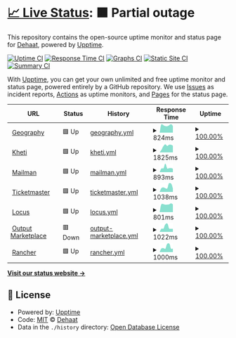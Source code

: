# [📈 Live Status](https://Dehaat.github.io/upptime): <!--live status--> **🟧 Partial outage**

This repository contains the open-source uptime monitor and status page for [Dehaat](http://www.agrevolution.in/), powered by [Upptime](https://github.com/upptime/upptime).

[![Uptime CI](https://github.com/Dehaat/upptime/workflows/Uptime%20CI/badge.svg)](https://github.com/Dehaat/upptime/actions?query=workflow%3A%22Uptime+CI%22)
[![Response Time CI](https://github.com/Dehaat/upptime/workflows/Response%20Time%20CI/badge.svg)](https://github.com/Dehaat/upptime/actions?query=workflow%3A%22Response+Time+CI%22)
[![Graphs CI](https://github.com/Dehaat/upptime/workflows/Graphs%20CI/badge.svg)](https://github.com/Dehaat/upptime/actions?query=workflow%3A%22Graphs+CI%22)
[![Static Site CI](https://github.com/Dehaat/upptime/workflows/Static%20Site%20CI/badge.svg)](https://github.com/Dehaat/upptime/actions?query=workflow%3A%22Static+Site+CI%22)
[![Summary CI](https://github.com/Dehaat/upptime/workflows/Summary%20CI/badge.svg)](https://github.com/Dehaat/upptime/actions?query=workflow%3A%22Summary+CI%22)

With [Upptime](https://upptime.js.org), you can get your own unlimited and free uptime monitor and status page, powered entirely by a GitHub repository. We use [Issues](https://github.com/Dehaat/upptime/issues) as incident reports, [Actions](https://github.com/Dehaat/upptime/actions) as uptime monitors, and [Pages](https://Dehaat.github.io/upptime) for the status page.

<!--start: status pages-->
<!-- This summary is generated by Upptime (https://github.com/upptime/upptime) -->
<!-- Do not edit this manually, your changes will be overwritten -->
<!-- prettier-ignore -->
| URL | Status | History | Response Time | Uptime |
| --- | ------ | ------- | ------------- | ------ |
| <img alt="" src="https://favicons.githubusercontent.com/aeros.api.agrevolution.in" height="13"> [Geography](https://aeros.api.agrevolution.in/admin/login/?next=/admin/) | 🟩 Up | [geography.yml](https://github.com/Dehaat/uptime/commits/HEAD/history/geography.yml) | <details><summary><img alt="Response time graph" src="./graphs/geography/response-time-week.png" height="20"> 824ms</summary><br><a href="https://status.agrevolution.in/history/geography"><img alt="Response time 804" src="https://img.shields.io/endpoint?url=https%3A%2F%2Fraw.githubusercontent.com%2FDehaat%2Fuptime%2FHEAD%2Fapi%2Fgeography%2Fresponse-time.json"></a><br><a href="https://status.agrevolution.in/history/geography"><img alt="24-hour response time 747" src="https://img.shields.io/endpoint?url=https%3A%2F%2Fraw.githubusercontent.com%2FDehaat%2Fuptime%2FHEAD%2Fapi%2Fgeography%2Fresponse-time-day.json"></a><br><a href="https://status.agrevolution.in/history/geography"><img alt="7-day response time 824" src="https://img.shields.io/endpoint?url=https%3A%2F%2Fraw.githubusercontent.com%2FDehaat%2Fuptime%2FHEAD%2Fapi%2Fgeography%2Fresponse-time-week.json"></a><br><a href="https://status.agrevolution.in/history/geography"><img alt="30-day response time 804" src="https://img.shields.io/endpoint?url=https%3A%2F%2Fraw.githubusercontent.com%2FDehaat%2Fuptime%2FHEAD%2Fapi%2Fgeography%2Fresponse-time-month.json"></a><br><a href="https://status.agrevolution.in/history/geography"><img alt="1-year response time 804" src="https://img.shields.io/endpoint?url=https%3A%2F%2Fraw.githubusercontent.com%2FDehaat%2Fuptime%2FHEAD%2Fapi%2Fgeography%2Fresponse-time-year.json"></a></details> | <details><summary><a href="https://status.agrevolution.in/history/geography">100.00%</a></summary><a href="https://status.agrevolution.in/history/geography"><img alt="All-time uptime 100.00%" src="https://img.shields.io/endpoint?url=https%3A%2F%2Fraw.githubusercontent.com%2FDehaat%2Fuptime%2FHEAD%2Fapi%2Fgeography%2Fuptime.json"></a><br><a href="https://status.agrevolution.in/history/geography"><img alt="24-hour uptime 100.00%" src="https://img.shields.io/endpoint?url=https%3A%2F%2Fraw.githubusercontent.com%2FDehaat%2Fuptime%2FHEAD%2Fapi%2Fgeography%2Fuptime-day.json"></a><br><a href="https://status.agrevolution.in/history/geography"><img alt="7-day uptime 100.00%" src="https://img.shields.io/endpoint?url=https%3A%2F%2Fraw.githubusercontent.com%2FDehaat%2Fuptime%2FHEAD%2Fapi%2Fgeography%2Fuptime-week.json"></a><br><a href="https://status.agrevolution.in/history/geography"><img alt="30-day uptime 100.00%" src="https://img.shields.io/endpoint?url=https%3A%2F%2Fraw.githubusercontent.com%2FDehaat%2Fuptime%2FHEAD%2Fapi%2Fgeography%2Fuptime-month.json"></a><br><a href="https://status.agrevolution.in/history/geography"><img alt="1-year uptime 100.00%" src="https://img.shields.io/endpoint?url=https%3A%2F%2Fraw.githubusercontent.com%2FDehaat%2Fuptime%2FHEAD%2Fapi%2Fgeography%2Fuptime-year.json"></a></details>
| <img alt="" src="https://favicons.githubusercontent.com/kheti.api.agrevolution.in" height="13"> [Kheti](https://kheti.api.agrevolution.in/admin/login/?next=/admin/) | 🟩 Up | [kheti.yml](https://github.com/Dehaat/uptime/commits/HEAD/history/kheti.yml) | <details><summary><img alt="Response time graph" src="./graphs/kheti/response-time-week.png" height="20"> 1825ms</summary><br><a href="https://status.agrevolution.in/history/kheti"><img alt="Response time 1347" src="https://img.shields.io/endpoint?url=https%3A%2F%2Fraw.githubusercontent.com%2FDehaat%2Fuptime%2FHEAD%2Fapi%2Fkheti%2Fresponse-time.json"></a><br><a href="https://status.agrevolution.in/history/kheti"><img alt="24-hour response time 1891" src="https://img.shields.io/endpoint?url=https%3A%2F%2Fraw.githubusercontent.com%2FDehaat%2Fuptime%2FHEAD%2Fapi%2Fkheti%2Fresponse-time-day.json"></a><br><a href="https://status.agrevolution.in/history/kheti"><img alt="7-day response time 1825" src="https://img.shields.io/endpoint?url=https%3A%2F%2Fraw.githubusercontent.com%2FDehaat%2Fuptime%2FHEAD%2Fapi%2Fkheti%2Fresponse-time-week.json"></a><br><a href="https://status.agrevolution.in/history/kheti"><img alt="30-day response time 1717" src="https://img.shields.io/endpoint?url=https%3A%2F%2Fraw.githubusercontent.com%2FDehaat%2Fuptime%2FHEAD%2Fapi%2Fkheti%2Fresponse-time-month.json"></a><br><a href="https://status.agrevolution.in/history/kheti"><img alt="1-year response time 1347" src="https://img.shields.io/endpoint?url=https%3A%2F%2Fraw.githubusercontent.com%2FDehaat%2Fuptime%2FHEAD%2Fapi%2Fkheti%2Fresponse-time-year.json"></a></details> | <details><summary><a href="https://status.agrevolution.in/history/kheti">100.00%</a></summary><a href="https://status.agrevolution.in/history/kheti"><img alt="All-time uptime 99.94%" src="https://img.shields.io/endpoint?url=https%3A%2F%2Fraw.githubusercontent.com%2FDehaat%2Fuptime%2FHEAD%2Fapi%2Fkheti%2Fuptime.json"></a><br><a href="https://status.agrevolution.in/history/kheti"><img alt="24-hour uptime 100.00%" src="https://img.shields.io/endpoint?url=https%3A%2F%2Fraw.githubusercontent.com%2FDehaat%2Fuptime%2FHEAD%2Fapi%2Fkheti%2Fuptime-day.json"></a><br><a href="https://status.agrevolution.in/history/kheti"><img alt="7-day uptime 100.00%" src="https://img.shields.io/endpoint?url=https%3A%2F%2Fraw.githubusercontent.com%2FDehaat%2Fuptime%2FHEAD%2Fapi%2Fkheti%2Fuptime-week.json"></a><br><a href="https://status.agrevolution.in/history/kheti"><img alt="30-day uptime 99.95%" src="https://img.shields.io/endpoint?url=https%3A%2F%2Fraw.githubusercontent.com%2FDehaat%2Fuptime%2FHEAD%2Fapi%2Fkheti%2Fuptime-month.json"></a><br><a href="https://status.agrevolution.in/history/kheti"><img alt="1-year uptime 99.94%" src="https://img.shields.io/endpoint?url=https%3A%2F%2Fraw.githubusercontent.com%2FDehaat%2Fuptime%2FHEAD%2Fapi%2Fkheti%2Fuptime-year.json"></a></details>
| <img alt="" src="https://favicons.githubusercontent.com/mailman.api.agrevolution.in" height="13"> [Mailman](https://mailman.api.agrevolution.in/admin/login/?next=/admin/) | 🟩 Up | [mailman.yml](https://github.com/Dehaat/uptime/commits/HEAD/history/mailman.yml) | <details><summary><img alt="Response time graph" src="./graphs/mailman/response-time-week.png" height="20"> 893ms</summary><br><a href="https://status.agrevolution.in/history/mailman"><img alt="Response time 1075" src="https://img.shields.io/endpoint?url=https%3A%2F%2Fraw.githubusercontent.com%2FDehaat%2Fuptime%2FHEAD%2Fapi%2Fmailman%2Fresponse-time.json"></a><br><a href="https://status.agrevolution.in/history/mailman"><img alt="24-hour response time 694" src="https://img.shields.io/endpoint?url=https%3A%2F%2Fraw.githubusercontent.com%2FDehaat%2Fuptime%2FHEAD%2Fapi%2Fmailman%2Fresponse-time-day.json"></a><br><a href="https://status.agrevolution.in/history/mailman"><img alt="7-day response time 893" src="https://img.shields.io/endpoint?url=https%3A%2F%2Fraw.githubusercontent.com%2FDehaat%2Fuptime%2FHEAD%2Fapi%2Fmailman%2Fresponse-time-week.json"></a><br><a href="https://status.agrevolution.in/history/mailman"><img alt="30-day response time 1090" src="https://img.shields.io/endpoint?url=https%3A%2F%2Fraw.githubusercontent.com%2FDehaat%2Fuptime%2FHEAD%2Fapi%2Fmailman%2Fresponse-time-month.json"></a><br><a href="https://status.agrevolution.in/history/mailman"><img alt="1-year response time 1075" src="https://img.shields.io/endpoint?url=https%3A%2F%2Fraw.githubusercontent.com%2FDehaat%2Fuptime%2FHEAD%2Fapi%2Fmailman%2Fresponse-time-year.json"></a></details> | <details><summary><a href="https://status.agrevolution.in/history/mailman">100.00%</a></summary><a href="https://status.agrevolution.in/history/mailman"><img alt="All-time uptime 99.91%" src="https://img.shields.io/endpoint?url=https%3A%2F%2Fraw.githubusercontent.com%2FDehaat%2Fuptime%2FHEAD%2Fapi%2Fmailman%2Fuptime.json"></a><br><a href="https://status.agrevolution.in/history/mailman"><img alt="24-hour uptime 100.00%" src="https://img.shields.io/endpoint?url=https%3A%2F%2Fraw.githubusercontent.com%2FDehaat%2Fuptime%2FHEAD%2Fapi%2Fmailman%2Fuptime-day.json"></a><br><a href="https://status.agrevolution.in/history/mailman"><img alt="7-day uptime 100.00%" src="https://img.shields.io/endpoint?url=https%3A%2F%2Fraw.githubusercontent.com%2FDehaat%2Fuptime%2FHEAD%2Fapi%2Fmailman%2Fuptime-week.json"></a><br><a href="https://status.agrevolution.in/history/mailman"><img alt="30-day uptime 99.95%" src="https://img.shields.io/endpoint?url=https%3A%2F%2Fraw.githubusercontent.com%2FDehaat%2Fuptime%2FHEAD%2Fapi%2Fmailman%2Fuptime-month.json"></a><br><a href="https://status.agrevolution.in/history/mailman"><img alt="1-year uptime 99.91%" src="https://img.shields.io/endpoint?url=https%3A%2F%2Fraw.githubusercontent.com%2FDehaat%2Fuptime%2FHEAD%2Fapi%2Fmailman%2Fuptime-year.json"></a></details>
| <img alt="" src="https://favicons.githubusercontent.com/ticketmaster.api.agrevolution.in" height="13"> [Ticketmaster](https://ticketmaster.api.agrevolution.in/admin/login/?next=/admin/) | 🟩 Up | [ticketmaster.yml](https://github.com/Dehaat/uptime/commits/HEAD/history/ticketmaster.yml) | <details><summary><img alt="Response time graph" src="./graphs/ticketmaster/response-time-week.png" height="20"> 1038ms</summary><br><a href="https://status.agrevolution.in/history/ticketmaster"><img alt="Response time 1072" src="https://img.shields.io/endpoint?url=https%3A%2F%2Fraw.githubusercontent.com%2FDehaat%2Fuptime%2FHEAD%2Fapi%2Fticketmaster%2Fresponse-time.json"></a><br><a href="https://status.agrevolution.in/history/ticketmaster"><img alt="24-hour response time 664" src="https://img.shields.io/endpoint?url=https%3A%2F%2Fraw.githubusercontent.com%2FDehaat%2Fuptime%2FHEAD%2Fapi%2Fticketmaster%2Fresponse-time-day.json"></a><br><a href="https://status.agrevolution.in/history/ticketmaster"><img alt="7-day response time 1038" src="https://img.shields.io/endpoint?url=https%3A%2F%2Fraw.githubusercontent.com%2FDehaat%2Fuptime%2FHEAD%2Fapi%2Fticketmaster%2Fresponse-time-week.json"></a><br><a href="https://status.agrevolution.in/history/ticketmaster"><img alt="30-day response time 1265" src="https://img.shields.io/endpoint?url=https%3A%2F%2Fraw.githubusercontent.com%2FDehaat%2Fuptime%2FHEAD%2Fapi%2Fticketmaster%2Fresponse-time-month.json"></a><br><a href="https://status.agrevolution.in/history/ticketmaster"><img alt="1-year response time 1072" src="https://img.shields.io/endpoint?url=https%3A%2F%2Fraw.githubusercontent.com%2FDehaat%2Fuptime%2FHEAD%2Fapi%2Fticketmaster%2Fresponse-time-year.json"></a></details> | <details><summary><a href="https://status.agrevolution.in/history/ticketmaster">100.00%</a></summary><a href="https://status.agrevolution.in/history/ticketmaster"><img alt="All-time uptime 99.97%" src="https://img.shields.io/endpoint?url=https%3A%2F%2Fraw.githubusercontent.com%2FDehaat%2Fuptime%2FHEAD%2Fapi%2Fticketmaster%2Fuptime.json"></a><br><a href="https://status.agrevolution.in/history/ticketmaster"><img alt="24-hour uptime 100.00%" src="https://img.shields.io/endpoint?url=https%3A%2F%2Fraw.githubusercontent.com%2FDehaat%2Fuptime%2FHEAD%2Fapi%2Fticketmaster%2Fuptime-day.json"></a><br><a href="https://status.agrevolution.in/history/ticketmaster"><img alt="7-day uptime 100.00%" src="https://img.shields.io/endpoint?url=https%3A%2F%2Fraw.githubusercontent.com%2FDehaat%2Fuptime%2FHEAD%2Fapi%2Fticketmaster%2Fuptime-week.json"></a><br><a href="https://status.agrevolution.in/history/ticketmaster"><img alt="30-day uptime 100.00%" src="https://img.shields.io/endpoint?url=https%3A%2F%2Fraw.githubusercontent.com%2FDehaat%2Fuptime%2FHEAD%2Fapi%2Fticketmaster%2Fuptime-month.json"></a><br><a href="https://status.agrevolution.in/history/ticketmaster"><img alt="1-year uptime 99.97%" src="https://img.shields.io/endpoint?url=https%3A%2F%2Fraw.githubusercontent.com%2FDehaat%2Fuptime%2FHEAD%2Fapi%2Fticketmaster%2Fuptime-year.json"></a></details>
| <img alt="" src="https://favicons.githubusercontent.com/locus.api.dehaatagri.com" height="13"> [Locus](https://locus.api.dehaatagri.com/admin/login/?next=/admin/) | 🟩 Up | [locus.yml](https://github.com/Dehaat/uptime/commits/HEAD/history/locus.yml) | <details><summary><img alt="Response time graph" src="./graphs/locus/response-time-week.png" height="20"> 801ms</summary><br><a href="https://status.agrevolution.in/history/locus"><img alt="Response time 829" src="https://img.shields.io/endpoint?url=https%3A%2F%2Fraw.githubusercontent.com%2FDehaat%2Fuptime%2FHEAD%2Fapi%2Flocus%2Fresponse-time.json"></a><br><a href="https://status.agrevolution.in/history/locus"><img alt="24-hour response time 788" src="https://img.shields.io/endpoint?url=https%3A%2F%2Fraw.githubusercontent.com%2FDehaat%2Fuptime%2FHEAD%2Fapi%2Flocus%2Fresponse-time-day.json"></a><br><a href="https://status.agrevolution.in/history/locus"><img alt="7-day response time 801" src="https://img.shields.io/endpoint?url=https%3A%2F%2Fraw.githubusercontent.com%2FDehaat%2Fuptime%2FHEAD%2Fapi%2Flocus%2Fresponse-time-week.json"></a><br><a href="https://status.agrevolution.in/history/locus"><img alt="30-day response time 831" src="https://img.shields.io/endpoint?url=https%3A%2F%2Fraw.githubusercontent.com%2FDehaat%2Fuptime%2FHEAD%2Fapi%2Flocus%2Fresponse-time-month.json"></a><br><a href="https://status.agrevolution.in/history/locus"><img alt="1-year response time 829" src="https://img.shields.io/endpoint?url=https%3A%2F%2Fraw.githubusercontent.com%2FDehaat%2Fuptime%2FHEAD%2Fapi%2Flocus%2Fresponse-time-year.json"></a></details> | <details><summary><a href="https://status.agrevolution.in/history/locus">100.00%</a></summary><a href="https://status.agrevolution.in/history/locus"><img alt="All-time uptime 99.95%" src="https://img.shields.io/endpoint?url=https%3A%2F%2Fraw.githubusercontent.com%2FDehaat%2Fuptime%2FHEAD%2Fapi%2Flocus%2Fuptime.json"></a><br><a href="https://status.agrevolution.in/history/locus"><img alt="24-hour uptime 100.00%" src="https://img.shields.io/endpoint?url=https%3A%2F%2Fraw.githubusercontent.com%2FDehaat%2Fuptime%2FHEAD%2Fapi%2Flocus%2Fuptime-day.json"></a><br><a href="https://status.agrevolution.in/history/locus"><img alt="7-day uptime 100.00%" src="https://img.shields.io/endpoint?url=https%3A%2F%2Fraw.githubusercontent.com%2FDehaat%2Fuptime%2FHEAD%2Fapi%2Flocus%2Fuptime-week.json"></a><br><a href="https://status.agrevolution.in/history/locus"><img alt="30-day uptime 100.00%" src="https://img.shields.io/endpoint?url=https%3A%2F%2Fraw.githubusercontent.com%2FDehaat%2Fuptime%2FHEAD%2Fapi%2Flocus%2Fuptime-month.json"></a><br><a href="https://status.agrevolution.in/history/locus"><img alt="1-year uptime 99.95%" src="https://img.shields.io/endpoint?url=https%3A%2F%2Fraw.githubusercontent.com%2FDehaat%2Fuptime%2FHEAD%2Fapi%2Flocus%2Fuptime-year.json"></a></details>
| <img alt="" src="https://favicons.githubusercontent.com/output.api.agrevolution.in" height="13"> [Output Marketplace](https://output.api.agrevolution.in/) | 🟥 Down | [output-marketplace.yml](https://github.com/Dehaat/uptime/commits/HEAD/history/output-marketplace.yml) | <details><summary><img alt="Response time graph" src="./graphs/output-marketplace/response-time-week.png" height="20"> 1022ms</summary><br><a href="https://status.agrevolution.in/history/output-marketplace"><img alt="Response time 1076" src="https://img.shields.io/endpoint?url=https%3A%2F%2Fraw.githubusercontent.com%2FDehaat%2Fuptime%2FHEAD%2Fapi%2Foutput-marketplace%2Fresponse-time.json"></a><br><a href="https://status.agrevolution.in/history/output-marketplace"><img alt="24-hour response time 679" src="https://img.shields.io/endpoint?url=https%3A%2F%2Fraw.githubusercontent.com%2FDehaat%2Fuptime%2FHEAD%2Fapi%2Foutput-marketplace%2Fresponse-time-day.json"></a><br><a href="https://status.agrevolution.in/history/output-marketplace"><img alt="7-day response time 1022" src="https://img.shields.io/endpoint?url=https%3A%2F%2Fraw.githubusercontent.com%2FDehaat%2Fuptime%2FHEAD%2Fapi%2Foutput-marketplace%2Fresponse-time-week.json"></a><br><a href="https://status.agrevolution.in/history/output-marketplace"><img alt="30-day response time 1260" src="https://img.shields.io/endpoint?url=https%3A%2F%2Fraw.githubusercontent.com%2FDehaat%2Fuptime%2FHEAD%2Fapi%2Foutput-marketplace%2Fresponse-time-month.json"></a><br><a href="https://status.agrevolution.in/history/output-marketplace"><img alt="1-year response time 1076" src="https://img.shields.io/endpoint?url=https%3A%2F%2Fraw.githubusercontent.com%2FDehaat%2Fuptime%2FHEAD%2Fapi%2Foutput-marketplace%2Fresponse-time-year.json"></a></details> | <details><summary><a href="https://status.agrevolution.in/history/output-marketplace">100.00%</a></summary><a href="https://status.agrevolution.in/history/output-marketplace"><img alt="All-time uptime 100.00%" src="https://img.shields.io/endpoint?url=https%3A%2F%2Fraw.githubusercontent.com%2FDehaat%2Fuptime%2FHEAD%2Fapi%2Foutput-marketplace%2Fuptime.json"></a><br><a href="https://status.agrevolution.in/history/output-marketplace"><img alt="24-hour uptime 100.00%" src="https://img.shields.io/endpoint?url=https%3A%2F%2Fraw.githubusercontent.com%2FDehaat%2Fuptime%2FHEAD%2Fapi%2Foutput-marketplace%2Fuptime-day.json"></a><br><a href="https://status.agrevolution.in/history/output-marketplace"><img alt="7-day uptime 100.00%" src="https://img.shields.io/endpoint?url=https%3A%2F%2Fraw.githubusercontent.com%2FDehaat%2Fuptime%2FHEAD%2Fapi%2Foutput-marketplace%2Fuptime-week.json"></a><br><a href="https://status.agrevolution.in/history/output-marketplace"><img alt="30-day uptime 100.00%" src="https://img.shields.io/endpoint?url=https%3A%2F%2Fraw.githubusercontent.com%2FDehaat%2Fuptime%2FHEAD%2Fapi%2Foutput-marketplace%2Fuptime-month.json"></a><br><a href="https://status.agrevolution.in/history/output-marketplace"><img alt="1-year uptime 100.00%" src="https://img.shields.io/endpoint?url=https%3A%2F%2Fraw.githubusercontent.com%2FDehaat%2Fuptime%2FHEAD%2Fapi%2Foutput-marketplace%2Fuptime-year.json"></a></details>
| <img alt="" src="https://favicons.githubusercontent.com/rancher.agrevolution.in" height="13"> [Rancher](https://rancher.agrevolution.in) | 🟩 Up | [rancher.yml](https://github.com/Dehaat/uptime/commits/HEAD/history/rancher.yml) | <details><summary><img alt="Response time graph" src="./graphs/rancher/response-time-week.png" height="20"> 1000ms</summary><br><a href="https://status.agrevolution.in/history/rancher"><img alt="Response time 1018" src="https://img.shields.io/endpoint?url=https%3A%2F%2Fraw.githubusercontent.com%2FDehaat%2Fuptime%2FHEAD%2Fapi%2Francher%2Fresponse-time.json"></a><br><a href="https://status.agrevolution.in/history/rancher"><img alt="24-hour response time 696" src="https://img.shields.io/endpoint?url=https%3A%2F%2Fraw.githubusercontent.com%2FDehaat%2Fuptime%2FHEAD%2Fapi%2Francher%2Fresponse-time-day.json"></a><br><a href="https://status.agrevolution.in/history/rancher"><img alt="7-day response time 1000" src="https://img.shields.io/endpoint?url=https%3A%2F%2Fraw.githubusercontent.com%2FDehaat%2Fuptime%2FHEAD%2Fapi%2Francher%2Fresponse-time-week.json"></a><br><a href="https://status.agrevolution.in/history/rancher"><img alt="30-day response time 1148" src="https://img.shields.io/endpoint?url=https%3A%2F%2Fraw.githubusercontent.com%2FDehaat%2Fuptime%2FHEAD%2Fapi%2Francher%2Fresponse-time-month.json"></a><br><a href="https://status.agrevolution.in/history/rancher"><img alt="1-year response time 1018" src="https://img.shields.io/endpoint?url=https%3A%2F%2Fraw.githubusercontent.com%2FDehaat%2Fuptime%2FHEAD%2Fapi%2Francher%2Fresponse-time-year.json"></a></details> | <details><summary><a href="https://status.agrevolution.in/history/rancher">100.00%</a></summary><a href="https://status.agrevolution.in/history/rancher"><img alt="All-time uptime 100.00%" src="https://img.shields.io/endpoint?url=https%3A%2F%2Fraw.githubusercontent.com%2FDehaat%2Fuptime%2FHEAD%2Fapi%2Francher%2Fuptime.json"></a><br><a href="https://status.agrevolution.in/history/rancher"><img alt="24-hour uptime 100.00%" src="https://img.shields.io/endpoint?url=https%3A%2F%2Fraw.githubusercontent.com%2FDehaat%2Fuptime%2FHEAD%2Fapi%2Francher%2Fuptime-day.json"></a><br><a href="https://status.agrevolution.in/history/rancher"><img alt="7-day uptime 100.00%" src="https://img.shields.io/endpoint?url=https%3A%2F%2Fraw.githubusercontent.com%2FDehaat%2Fuptime%2FHEAD%2Fapi%2Francher%2Fuptime-week.json"></a><br><a href="https://status.agrevolution.in/history/rancher"><img alt="30-day uptime 100.00%" src="https://img.shields.io/endpoint?url=https%3A%2F%2Fraw.githubusercontent.com%2FDehaat%2Fuptime%2FHEAD%2Fapi%2Francher%2Fuptime-month.json"></a><br><a href="https://status.agrevolution.in/history/rancher"><img alt="1-year uptime 100.00%" src="https://img.shields.io/endpoint?url=https%3A%2F%2Fraw.githubusercontent.com%2FDehaat%2Fuptime%2FHEAD%2Fapi%2Francher%2Fuptime-year.json"></a></details>

<!--end: status pages-->

[**Visit our status website →**](https://Dehaat.github.io/uptime)

## 📄 License

- Powered by: [Upptime](https://github.com/upptime/upptime)
- Code: [MIT](./LICENSE) © [Dehaat](http://www.agrevolution.in/)
- Data in the `./history` directory: [Open Database License](https://opendatacommons.org/licenses/odbl/1-0/)
